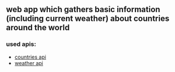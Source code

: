 ## web app which gathers basic information (including current weather) about countries around the world

### used apis:
* [countries api](https://restcountries.eu/)
* [weather api](https://openweathermap.org/)

